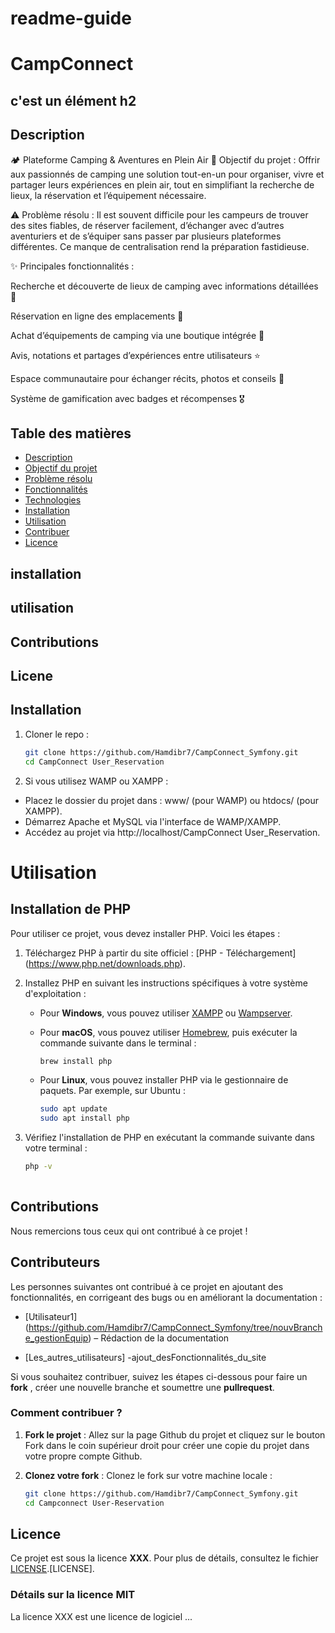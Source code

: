 # readme-guide



# CampConnect

## c'est un élément h2

## Description

🏕️ Plateforme Camping & Aventures en Plein Air
🎯 Objectif du projet :
Offrir aux passionnés de camping une solution tout-en-un pour organiser, vivre et partager leurs expériences en plein air, tout en simplifiant la recherche de lieux, la réservation et l’équipement nécessaire.

⚠️ Problème résolu :
Il est souvent difficile pour les campeurs de trouver des sites fiables, de réserver facilement, d’échanger avec d’autres aventuriers et de s’équiper sans passer par plusieurs plateformes différentes. Ce manque de centralisation rend la préparation fastidieuse.

✨ Principales fonctionnalités :

Recherche et découverte de lieux de camping avec informations détaillées 📍

Réservation en ligne des emplacements 📅

Achat d’équipements de camping via une boutique intégrée 🛒

Avis, notations et partages d’expériences entre utilisateurs ⭐

Espace communautaire pour échanger récits, photos et conseils 🤝

Système de gamification avec badges et récompenses 🎖️

## Table des matières

- [Description](#description)
- [Objectif du projet](#objectif-du-projet)
- [Problème résolu](#problème-résolu)
- [Fonctionnalités](#fonctionnalités)
- [Technologies](#technologies)
- [Installation](#installation)
- [Utilisation](#utilisation)
- [Contribuer](#contribuer)
- [Licence](#licence)

## installation
## utilisation
## Contributions
## Licene


## Installation

1. Cloner le repo :


    ```bash
    git clone https://github.com/Hamdibr7/CampConnect_Symfony.git
    cd CampConnect User_Reservation

2.  Si vous utilisez   WAMP ou XAMPP :

*  Placez le dossier du projet dans : www/ (pour WAMP) ou htdocs/ (pour XAMPP).
*  Démarrez Apache et MySQL via l'interface de WAMP/XAMPP.
*  Accédez au projet via http://localhost/CampConnect User_Reservation.


# Utilisation

## Installation de PHP

Pour utiliser ce projet, vous devez installer PHP. Voici les étapes :

1. Téléchargez PHP à partir du site officiel : [PHP - Téléchargement] (https://www.php.net/downloads.php).

2. Installez PHP en suivant les instructions spécifiques à votre système d'exploitation :

   - Pour **Windows**, vous pouvez utiliser [XAMPP](https://www.apachefriends.org/fr/index.html) ou [Wampserver](http://www.wampserver.com/).
   
   - Pour **macOS**, vous pouvez utiliser [Homebrew](https://brew.sh/), puis exécuter la commande suivante dans le terminal :
     ```bash
     brew install php
     ```
   
   - Pour **Linux**, vous pouvez installer PHP via le gestionnaire de paquets. Par exemple, sur Ubuntu :
     ```bash
     sudo apt update
     sudo apt install php
     ```

3. Vérifiez l'installation de PHP en exécutant la commande suivante dans votre terminal :
   ```bash
   php -v
  
## Contributions
Nous remercions tous ceux qui ont contribué à ce projet !

## Contributeurs
Les personnes suivantes ont contribué à ce projet en ajoutant des fonctionnalités, en corrigeant des bugs ou en améliorant la documentation :

- [Utilisateur1] (https://github.com/Hamdibr7/CampConnect_Symfony/tree/nouvBranche_gestionEquip) – Rédaction de la documentation

- [Les_autres_utilisateurs] -ajout_desFonctionnalités_du_site

Si vous souhaitez contribuer, suivez les étapes ci-dessous pour faire un **fork** , créer une nouvelle branche et soumettre une **pullrequest**.

### Comment contribuer ?

1. **Fork le projet** : Allez sur la page Github du projet et cliquez sur le bouton Fork dans le coin supérieur droit pour créer une copie du projet dans votre propre compte Github.

2. **Clonez votre fork** : Clonez le fork sur votre machine locale :
    ```bash
    git clone https://github.com/Hamdibr7/CampConnect_Symfony.git
    cd Campconnect User-Reservation   


## Licence  

Ce projet est sous la licence **XXX**. Pour plus de détails, consultez le fichier [LICENSE]().[LICENSE].  

### Détails sur la licence MIT  

La licence XXX est une licence de logiciel ...  
